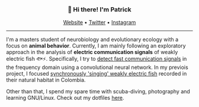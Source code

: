 
<h3 align="center">👋 Hi there! I'm Patrick</h3>
<p align="center">
  <a href="https://weygoldt.github.io">Website</a> •
  <a href="https://twitter.com/weygoldtp">Twitter</a> •
  <a href="https://www.instagram.com/weygoldtphoto/">Instagram</a>
</p>

---
I'm a masters student of neurobiology and evolutionary ecology with a focus on **animal behavior**. Currently, I am mainly following an exploratory approach in the analysis of **electric communication signals** of weakly electric fish 🐟⚡️. Specifically, I try to [detect fast communication signals](https://github.com/weygoldt/chirpdetector-cnn) in the frequency domain using a convolutional neural network. In my previois project, I focused [synchronously 'singing' weakly electric fish](https://github.com/weygoldt/synchronous-modulations) recorded in their natural habitat in Colombia.

Other than that, I spend my spare time with scuba-diving, photography and learning GNU/Linux. Check out my dotfiles [here](https://github.com/weygoldt/dotfiles).
